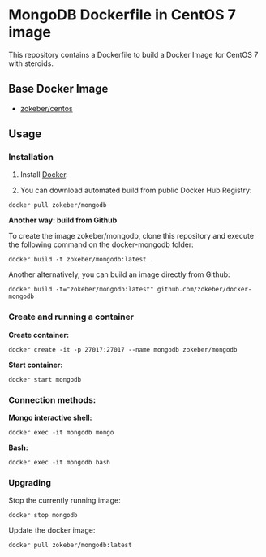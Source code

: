 # MongoDB Dockerfile in CentOS 7 image

This repository contains a Dockerfile to build a Docker Image for CentOS 7 with steroids.

## Base Docker Image

* [zokeber/centos](https://registry.hub.docker.com/u/zokeber/centos/)

## Usage


### Installation

1. Install [Docker](https://www.docker.com/).

2. You can download automated build from public Docker Hub Registry:

```
docker pull zokeber/mongodb
```

**Another way: build from Github**

To create the image zokeber/mongodb, clone this repository and execute the following command on the docker-mongodb folder:

`docker build -t zokeber/mongodb:latest .`

Another alternatively, you can build an image directly from Github:

`docker build -t="zokeber/mongodb:latest" github.com/zokeber/docker-mongodb`


### Create and running a container

**Create container:**

```
docker create -it -p 27017:27017 --name mongodb zokeber/mongodb
```

**Start container:**

```
docker start mongodb
```


### Connection methods:

**Mongo interactive shell:**

`docker exec -it mongodb mongo`

**Bash:**

`docker exec -it mongodb bash`


### Upgrading

Stop the currently running image:

```
docker stop mongodb
```


Update the docker image:

```
docker pull zokeber/mongodb:latest
```